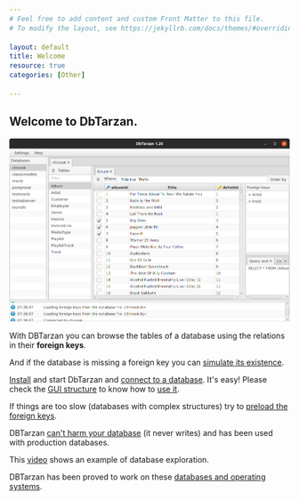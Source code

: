 ```yaml
---
# Feel free to add content and custom Front Matter to this file.
# To modify the layout, see https://jekyllrb.com/docs/themes/#overriding-theme-defaults

layout: default
title: Welcome
resource: true
categories: [Other]

---
```


## Welcome to DbTarzan.

![DBTarzan](images/window.png)

With DBTarzan you can browse the tables of a database using the relations in their **foreign keys**. 

And if the database is missing a foreign key you can [simulate its existence](AdditionalForeignKeysEditor). 

[Install](Installation) and start DbTarzan and [connect to a database](Connect-to-database). It's easy!
Please check the [GUI structure](GUI-Structure) to know how to [use it](Usage).

If things are too slow (databases with complex structures) try to [preload the foreign keys](Foreign-keys-preloading).

DBTarzan [can't harm your database](Can-I-use-it-with-production-databases) (it never writes) and has been used with production databases.

This [video](https://youtu.be/-hR9ZLf3bNY) shows an example of database exploration.


DBTarzan has been proved to work on these [databases and operating systems](Tested-databases-and-operating-systems).